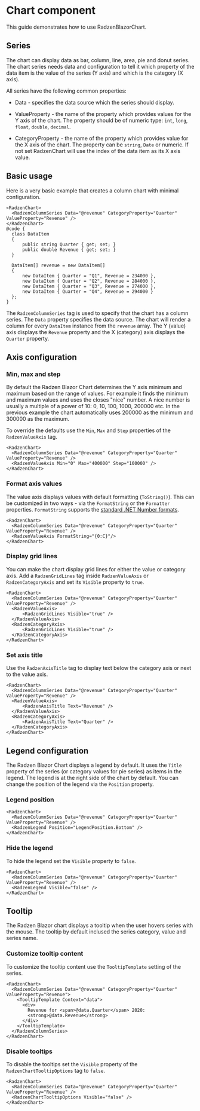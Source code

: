 # Chart component

This guide demonstrates how to use RadzenBlazorChart.

## Series
The chart can display data as bar, column, line, area, pie and donut series. The chart series needs
data and configuration to tell it which property of the data item is the value of the series (Y axis) and which is the category (X axis).

All series have the following common properties:

- Data - specifies the data source which the series should display.
- ValueProperty - the name of the property which provides values for the Y axis of the chart. The property should be of numeric type:
`int`, `long`, `float`, `double`, `decimal`.

- CategoryProperty - the name of the property which provides value for the X axis of the chart. The property can be `string`, `Date` or numeric. If not set RadzenChart will use the index of the data item as its X axis value.

## Basic usage
Here is a very basic example that creates a column chart with minimal configuration.
```
<RadzenChart>
  <RadzenColumnSeries Data="@revenue" CategoryProperty="Quarter" ValueProperty="Revenue" />
</RadzenChart>
@code {
  class DataItem
  {
      public string Quarter { get; set; }
      public double Revenue { get; set; }
  }

  DataItem[] revenue = new DataItem[]
  {
      new DataItem { Quarter = "Q1", Revenue = 234000 },
      new DataItem { Quarter = "Q2", Revenue = 284000 },
      new DataItem { Quarter = "Q3", Revenue = 274000 },
      new DataItem { Quarter = "Q4", Revenue = 294000 }
  };
}
```

The `RadzenColumnSeries` tag is used to specify that the chart has a column series. The `Data` property specifies the
data source. The chart will render a column for every `DataItem` instance from the `revenue` array. The Y (value) axis displays
the `Revenue` property and the X (category) axis displays the `Quarter` property.

## Axis configuration

### Min, max and step
By default the Radzen Blazor Chart determines the Y axis minimum and maximum based on the range of values. For example it finds the minimum and maximum values and
uses the closes "nice" number. A nice number is usually a multiple of a power of 10:  0, 10, 100, 1000, 200000 etc.
In the previous example the chart automatically uses 200000 as the minimum and 300000 as the maximum.

To override the defaults use the `Min`, `Max` and `Step` properties of the `RadzenValueAxis` tag.

```
<RadzenChart>
  <RadzenColumnSeries Data="@revenue" CategoryProperty="Quarter" ValueProperty="Revenue" />
  <RadzenValueAxis Min="0" Max="400000" Step="100000" />
</RadzenChart>
```

### Format axis values
The value axis displays values with default formatting (`ToString()`). This can be customized in two ways - via the `FormatString` or the `Formatter` properties. `FormatString` supports the [standard .NET Number formats](https://docs.microsoft.com/en-us/dotnet/standard/base-types/standard-numeric-format-strings).
```
<RadzenChart>
  <RadzenColumnSeries Data="@revenue" CategoryProperty="Quarter" ValueProperty="Revenue" />
  <RadzenValueAxis FormatString="{0:C}"/>
</RadzenChart>
```

### Display grid lines
You can make the chart display grid lines for either the value or category axis.
Add a `RadzenGridLines` tag inside `RadzenValueAxis` or `RadzenCategoryAxis` and set its `Visible` property to `true`.
```
<RadzenChart>
  <RadzenColumnSeries Data="@revenue" CategoryProperty="Quarter" ValueProperty="Revenue" />
  <RadzenValueAxis>
      <RadzenGridLines Visible="true" />
  </RadzenValueAxis>
  <RadzenCategoryAxis>
      <RadzenGridLines Visible="true" />
  </RadzenCategoryAxis>
</RadzenChart>
```

### Set axis title
Use the `RadzenAxisTitle` tag to display text below the category axis or next to the value axis.
```
<RadzenChart>
  <RadzenColumnSeries Data="@revenue" CategoryProperty="Quarter" ValueProperty="Revenue" />
  <RadzenValueAxis>
      <RadzenAxisTitle Text="Revenue" />
  </RadzenValueAxis>
  <RadzenCategoryAxis>
      <RadzenAxisTitle Text="Quarter" />
  </RadzenCategoryAxis>
</RadzenChart>
```

## Legend configuration
The Radzen Blazor Chart displays a legend by default. It uses the `Title` property of the series (or category values for pie series) as items in the legend.
The legend is at the right side of the chart by default. You can change the position of the legend via the `Position` property.

### Legend position
```
<RadzenChart>
  <RadzenColumnSeries Data="@revenue" CategoryProperty="Quarter" ValueProperty="Revenue" />
  <RadzenLegend Position="LegendPosition.Bottom" />
</RadzenChart>
```
### Hide the legend
To hide the legend set the `Visible` property to `false`.
```
<RadzenChart>
  <RadzenColumnSeries Data="@revenue" CategoryProperty="Quarter" ValueProperty="Revenue" />
  <RadzenLegend Visible="false" />
</RadzenChart>
```
## Tooltip
The Radzen Blazor chart displays a tooltip when the user hovers series with the mouse. The tooltip by default inclused the series category, value and series name.

### Customize tooltip content
To customize the tooltip content use the `TooltipTemplate` setting of the series.
```
<RadzenChart>
  <RadzenColumnSeries Data="@revenue" CategoryProperty="Quarter" ValueProperty="Revenue">
    <TooltipTemplate Context="data">
      <div>
        Revenue for <span>@data.Quarter</span> 2020:
        <strong>@data.Revenue</strong>
      </div>
    </TooltipTemplate>
  </RadzenColumnSeries>
</RadzenChart>
```
### Disable tooltips
To disable the tooltips set the `Visible` property of the `RadzenChartTooltipOptions` tag to `false`.
```
<RadzenChart>
  <RadzenColumnSeries Data="@revenue" CategoryProperty="Quarter" ValueProperty="Revenue" />
  <RadzenChartTooltipOptions Visible="false" />
</RadzenChart>
```